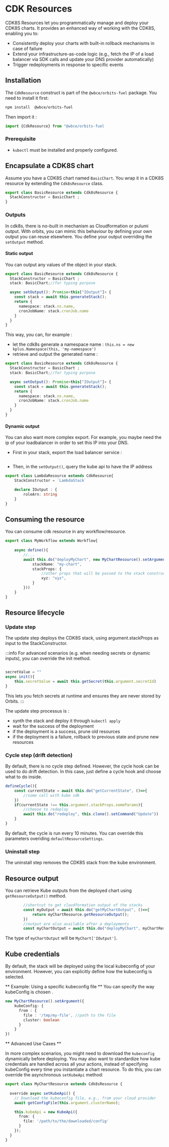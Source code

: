 # CDK Resources
CDK8S Resources let you programmatically manage and deploy your CDK8S charts.
It provides an enhanced way of working with the CDK8S, enabling you to:
- Consistently deploy your charts with built-in rollback mechanisms in case of failure  
- Extend your infrastructure-as-code logic (e.g., fetch the IP of a load balancer via SDK calls and update your DNS provider automatically)
- Trigger redeployments in response to specific events

## Installation

The `CdkResource` construct is part of the `@wbce/orbits-fuel` package.
You need to install it first:
```bash
npm install  @wbce/orbits-fuel
```
Then import it : 
```typescript
import {CdkResource} from "@wbce/orbits-fuel
```

### Prerequisite

- `kubectl` must be installed and properly configured.

## Encapsulate a CDK8S chart

Assume you have a CDK8S chart named `BasicChart`.
You wrap it in a CDK8S resource by extending the `Cdk8sResource` class.

```typescript
export class BasicResource extends Cdk8sResource {
  StackConstructor = BasicChart ;
}
```

### Outputs

In cdk8s, there is no-built in mechanism as Cloudformation or pulumi output.
With orbits, you can mimic this behaviour by defining your own output you can reuse elsewhere.
You define your output overriding the `setOutput` method.

#### Static output

You can output any values of the object in your stack. 
```typescript title="src/cdk/lambda-stack.ts"
export class BasicResource extends Cdk8sResource {
  StackConstructor = BasicChart ;
  stack: BasicChart;//for typing purpose

  async setOutput(): Promise<this["IOutput"]> {
    const stack = await this.generateStack();
    return {
      namespace: stack.ns.name,
      cronJobName: stack.cronJob.name
    }
  }
}
```
This way, you can, for example : 
- let the cdk8s generate a namespace name : `this.ns = new kplus.Namespace(this, 'my-namespace')`
- retrieve and output the generated name : 
```typescript title="src/cdk/lambda-stack.ts"
export class BasicResource extends Cdk8sResource {
  StackConstructor = BasicChart ;
  stack: BasicChart;//for typing purpose

  async setOutput(): Promise<this["IOutput"]> {
    const stack = await this.generateStack();
    return {
      namespace: stack.ns.name,
      cronJobName: stack.cronJob.name
    }
  }
}
```

#### Dynamic output

You can also want more complex export.
For example, you maybe need the ip of your loadbalancer in order to set this IP into your DNS.
- First in your stack, export the load balancer service : 
```typescript
````
- Then, in the `setOutput()`, query the kube api to have the IP address


```typescript title="src/orbits/lambda-resource.ts"
export class LambdaResource extends CdkResource{
    StackConstructor = `LambdaStack`

    declare IOutput : {
        roleArn: string
    }
}
```

## Consuming the resource

You can consume cdk resource in any workflow/resource.

```typescript title="src/orbits/my-workflow.ts"
export class MyWorkflow extends Workflow{
    
    async define(){
        //...
        await this.do("deployMyChart", new MyChartResource().setArgument({
            stackName: "my-chart",
            stackProps: {
                //other props that will be passed to the stack constructors.
                xyz: "xyz",
            }
        }))
    }
}
```

## Resource lifecycle


### Update step

The update step deploys the CDK8S stack, using argument.stackProps as input to the StackConstructor.

:::info
For advanced scenarios (e.g. when needing secrets or dynamic inputs), you can override the init method.
```typescript src="src/orbits/lambda-resource.ts"

secretValue = ""
async init(){
    this.secretValue = await this.getSecret(this.argument.secretId)
}
```
This lets you fetch secrets at runtime and ensures they are never stored by Orbits.
:::

The update step processus is : 
- synth the stack and deploy it through `kubectl apply`
- wait for the success of the deployment
- if the deployment is a success, prune old resources
- if the deployment is a failure, rollback to previous state and prune new resources


### Cycle step (drift detection)

By default, there is no cycle step defined.
However, the cycle hook can be used to do drift detection.
In this case, just define a cycle hook and choose what to do inside.
```typescript
defineCycle(){
    const currentState = await this.do("getCurrentState", ()=>{
        //some call with kube sdk
    })
    if(currentState !== this.argument.stackProps.someParams){
        //choose to redeploy
        await this.do("redeploy", this.clone().setCommand("Update"))
    }
}
```
By default, the cycle is run every 10 minutes.
You can override this parameters overiding `defaultResourceSettings`. 

### Uninstall step
The uninstall step removes the CDK8S stack from the kube environment.

## Resource output

You can retrieve Kube outputs from the deployed chart using `getResourceOutput()` method.

```typescript
        //shortcut to get cloudformation output of the stacks
        const myOutput = await this.do("getMyChartOutput", ()=>{
            return myChartResource.getResourceOutput();
        })
        //output are also available after a deployments
        const myChartOutput = await this.do("deployMyChart", myChartResource);

```
The type of `myChartOutput` will be `MyChart['IOutput']`.

## Kube credentials

By default, the stack will be deployed using the local kubeconfig of your environment.
However, you can explicitly define how the kubeconfig is selected.

** Example: Using a specific kubeconfig file **
You can specify the way kubeConfig is chosen .
```typescript
new MyChartResource().setArgument({
    kubeConfig: {
      from : {
        file : '/tmp/my-file', //path to the file
        cluster: boolean
      }
    }
})
```

** Advanced Use Cases **

In more complex scenarios, you might need to download the `kubeconfig` dynamically before deploying.
You may also want to standardize how kube credentials are handled across all your actions, instead of specifying kubeConfig every time you instantiate a chart resource.
To do this, you can override the asynchronous `setKubeApi` method:

```typescript
export class MyChartResource extends Cdk8sResource {
  
  override async setKubeApi() {
    // Download the kubeconfig file, e.g., from your cloud provider
    await getConfigFile(this.argument.clusterName);

    this.kubeApi = new KubeApi({
      from: {
        file: '/path/to/the/downloaded/config'
      }
    });
  }
}
```



